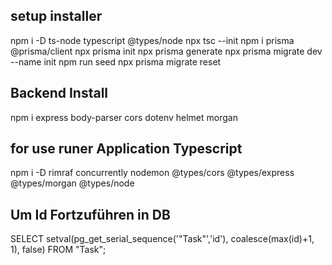 ## setup installer

npm i -D ts-node typescript @types/node
npx tsc --init
npm i prisma @prisma/client
npx prisma init
npx prisma generate
npx prisma migrate dev --name init
npm run seed
npx prisma migrate reset

## Backend Install

npm i express body-parser cors dotenv helmet morgan

## for use runer Application Typescript

npm i -D rimraf concurrently nodemon @types/cors @types/express @types/morgan @types/node

## Um Id Fortzuführen in DB

SELECT setval(pg_get_serial_sequence('"Task"','id'), coalesce(max(id)+1, 1), false) FROM "Task";
